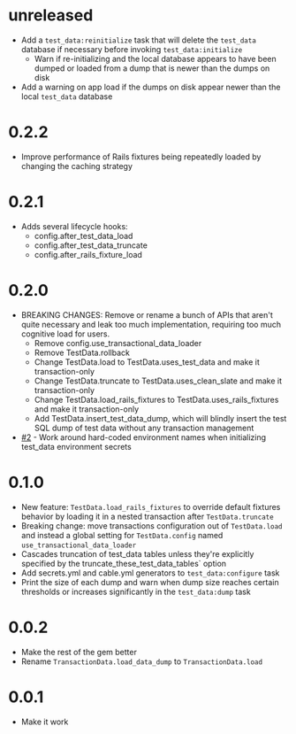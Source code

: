 # unreleased

- Add a `test_data:reinitialize` task that will delete the `test_data` database
  if necessary before invoking `test_data:initialize`
  - Warn if re-initializing and the local database appears to have been dumped
    or loaded from a dump that is newer than the dumps on disk
- Add a warning on app load if the dumps on disk appear
  newer than the local `test_data` database

# 0.2.2

- Improve performance of Rails fixtures being repeatedly loaded by changing the
caching strategy

# 0.2.1

- Adds several lifecycle hooks:
  - config.after_test_data_load
  - config.after_test_data_truncate
  - config.after_rails_fixture_load

# 0.2.0

- BREAKING CHANGES: Remove or rename a bunch of APIs that aren't quite necessary
  and leak too much implementation, requiring too much cognitive load for users.
  - Remove config.use_transactional_data_loader
  - Remove TestData.rollback
  - Change TestData.load to TestData.uses_test_data and make it transaction-only
  - Change TestData.truncate to TestData.uses_clean_slate and make it
    transaction-only
  - Change TestData.load_rails_fixtures to TestData.uses_rails_fixtures and make
    it transaction-only
  - Add TestData.insert_test_data_dump, which will blindly insert the test SQL
    dump of test data without any transaction management
- [#2](https://github.com/testdouble/test_data/issues/2) - Work around
  hard-coded environment names when initializing test_data environment secrets

# 0.1.0

- New feature: `TestData.load_rails_fixtures` to override default fixtures
  behavior by loading it in a nested transaction after `TestData.truncate`
- Breaking change: move transactions configuration out of `TestData.load` and
  instead a global setting for `TestData.config` named
  `use_transactional_data_loader`
- Cascades truncation of test_data tables unless they're explicitly specified by
  the truncate_these_test_data_tables` option
- Add secrets.yml and cable.yml generators to `test_data:configure` task
- Print the size of each dump and warn when dump size reaches certain thresholds
  or increases significantly in the `test_data:dump` task

# 0.0.2

- Make the rest of the gem better
- Rename `TransactionData.load_data_dump` to `TransactionData.load`

# 0.0.1

- Make it work

